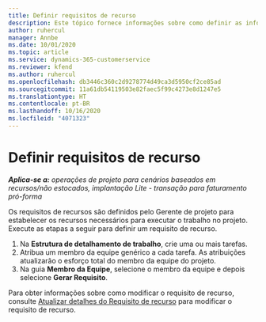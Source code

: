```yaml
---
title: Definir requisitos de recurso
description: Este tópico fornece informações sobre como definir as informações de requisitos de recursos.
author: ruhercul
manager: Annbe
ms.date: 10/01/2020
ms.topic: article
ms.service: dynamics-365-customerservice
ms.reviewer: kfend
ms.author: ruhercul
ms.openlocfilehash: db3446c360c2d9278774d49ca3d5950cf2ce85ad
ms.sourcegitcommit: 11a61db54119503e82faec5f99c4273e8d1247e5
ms.translationtype: HT
ms.contentlocale: pt-BR
ms.lasthandoff: 10/16/2020
ms.locfileid: "4071323"
---
```

# <a name="define-resource-requirements"></a>Definir requisitos de recurso

_**Aplica-se a:** operações de projeto para cenários baseados em recursos/não estocados, implantação Lite - transação para faturamento pró-forma_

Os requisitos de recursos são definidos pelo Gerente de projeto para estabelecer os recursos necessários para executar o trabalho no projeto. Execute as etapas a seguir para definir um requisito de recurso.

1.  Na **Estrutura de detalhamento de trabalho**, crie uma ou mais tarefas.
2.  Atribua um membro da equipe genérico a cada tarefa. As atribuições atualizarão o esforço total do membro da equipe do projeto.
3.  Na guia **Membro da Equipe**, selecione o membro da equipe e depois selecione **Gerar Requisito**.

Para obter informações sobre como modificar o requisito de recurso, consulte [Atualizar detalhes do Requisito de recurso](define-resource-requirements.md) para modificar o requisito de recurso.